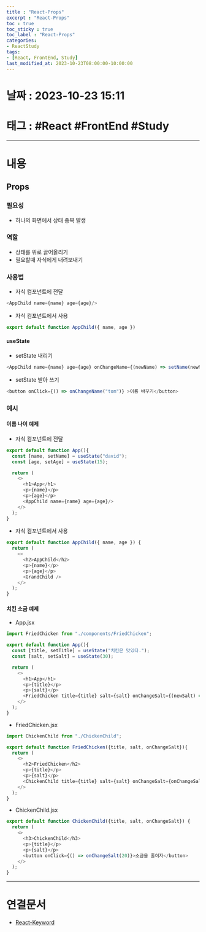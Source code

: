```yaml
---
title : "React-Props"
excerpt : "React-Props"
toc : true
toc_sticky : true
toc_label : "React-Props"
categories:
- ReactStudy
tags:
- [React, FrontEnd, Study]
last_modified_at: 2023-10-23T08:00:00-10:00:00
---
```


# 날짜 : 2023-10-23 15:11

# 태그 : #React #FrontEnd #Study 
---

# 내용

## Props

### 필요성
- 하나의 화면에서 상태 중복 발생

### 역할
- 상태를 위로 끌어올리기
- 필요할때 자식에게 내려보내기

### 사용법
- 자식 컴포넌트에 전달

```javascript
<AppChild name={name} age={age}/>
```

- 자식 컴포넌트에서 사용

```javascript
export default function AppChild({ name, age })
```

#### useState
- setState 내리기

```javascript
<AppChild name={name} age={age} onChangeName={(newName) => setName(newName)}/>
```

- setState 받아 쓰기

```javascript
<button onClick={() => onChangeName("tom")} >이름 바꾸기</button>
```

### 예시

#### 이름 나이 예제
- 자식 컴포넌트에 전달

```javascript
export default function App(){
  const [name, setName] = useState("david");
  const [age, setAge] = useState(15);

  return (
    <>
      <h1>App</h1>
      <p>{name}</p>
      <p>{age}</p>
      <AppChild name={name} age={age}/>
    </>
  );
}
```

- 자식 컴포넌트에서 사용

```javascript
export default function AppChild({ name, age }) {
  return (
    <>
      <h2>AppChild</h2>
      <p>{name}</p>
      <p>{age}</p>
      <GrandChild />
    </>
  );
}
```

#### 치킨 소금 예제
- App.jsx

```javascript
import FriedChicken from "./components/FriedChicken";

export default function App(){
  const [title, setTitle] = useState("치킨은 맛있다.");
  const [salt, setSalt] = useState(30);

  return (
    <>
      <h1>App</h1>
      <p>{title}</p>
      <p>{salt}</p>
      <FriedChicken title={title} salt={salt} onChangeSalt={(newSalt) => setSalt(newSalt)}/>
    </>
  );
}
```

- FriedChicken.jsx

```javascript
import ChickenChild from "./ChickenChild";

export default function FriedChicken({title, salt, onChangeSalt}){
  return (
    <>
      <h2>FriedChicken</h2>
      <p>{title}</p>
      <p>{salt}</p>
      <ChickenChild title={title} salt={salt} onChangeSalt={onChangeSalt}/>
    </>
  );
}
```

- ChickenChild.jsx

```javascript
export default function ChickenChild({title, salt, onChangeSalt}) {
  return (
    <>
      <h3>ChickenChild</h3>
      <p>{title}</p>
      <p>{salt}</p>
      <button onClick={() => onChangeSalt(20)}>소금을 줄이자</button>
    </>
  );
}
```

---

# 연결문서
- [React-Keyword](../../reactstudy/ReactStudy-React-Keyword#usestate)